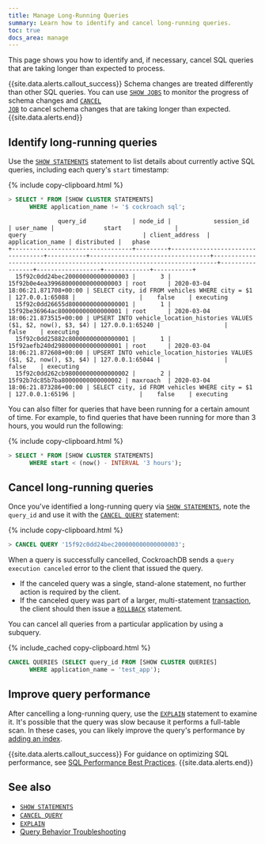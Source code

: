 ```yaml
---
title: Manage Long-Running Queries
summary: Learn how to identify and cancel long-running queries.
toc: true
docs_area: manage
---
```


This page shows you how to identify and, if necessary, cancel SQL queries that are taking longer than expected to process.

{{site.data.alerts.callout_success}} Schema changes are treated differently than other SQL queries. You can use <a href="show-jobs.html"><code>SHOW JOBS</code></a> to monitor the progress of schema changes and <a href="cancel-job.html"><code>CANCEL JOB</code></a> to cancel schema changes that are taking longer than expected. {{site.data.alerts.end}}


## Identify long-running queries

Use the [`SHOW STATEMENTS`](show-statements.html) statement to list details about currently active SQL queries, including each query's `start` timestamp:

{% include copy-clipboard.html %}
~~~ sql
> SELECT * FROM [SHOW CLUSTER STATEMENTS]
      WHERE application_name != '$ cockroach sql';
~~~

~~~
              query_id             | node_id |            session_id            | user_name |              start               |                                 query                                 | client_address  | application_name | distributed |   phase
+----------------------------------+---------+----------------------------------+-----------+----------------------------------+-----------------------------------------------------------------------+-----------------+------------------+-------------+-----------+
  15f92c0dd24bec200000000000000003 |       3 | 15f92b0e4ea399680000000000000003 | root      | 2020-03-04 18:06:21.871708+00:00 | SELECT city, id FROM vehicles WHERE city = $1                         | 127.0.0.1:65088 |                  |    false    | executing
  15f92c0dd26655d80000000000000001 |       1 | 15f92be36964ac800000000000000001 | root      | 2020-03-04 18:06:21.873515+00:00 | UPSERT INTO vehicle_location_histories VALUES ($1, $2, now(), $3, $4) | 127.0.0.1:65240 |                  |    false    | executing
  15f92c0dd25882c80000000000000001 |       1 | 15f92aefb240d2980000000000000001 | root      | 2020-03-04 18:06:21.872608+00:00 | UPSERT INTO vehicle_location_histories VALUES ($1, $2, now(), $3, $4) | 127.0.0.1:65044 |                  |    false    | executing
  15f92c0dd262cb980000000000000002 |       2 | 15f92b7dc85b7ba80000000000000002 | maxroach  | 2020-03-04 18:06:21.873286+00:00 | SELECT city, id FROM vehicles WHERE city = $1                         | 127.0.0.1:65196 |                  |    false    | executing
~~~

You can also filter for queries that have been running for a certain amount of time. For example, to find queries that have been running for more than 3 hours, you would run the following:

{% include copy-clipboard.html %}
~~~ sql
> SELECT * FROM [SHOW CLUSTER STATEMENTS]
      WHERE start < (now() - INTERVAL '3 hours');
~~~

## Cancel long-running queries

Once you've identified a long-running query via [`SHOW STATEMENTS`](show-statements.html), note the `query_id` and use it with the [`CANCEL QUERY`](cancel-query.html) statement:

{% include copy-clipboard.html %}
~~~ sql
> CANCEL QUERY '15f92c0dd24bec200000000000000003';
~~~

When a query is successfully cancelled, CockroachDB sends a `query execution canceled` error to the client that issued the query.

- If the canceled query was a single, stand-alone statement, no further action is required by the client.
- If the canceled query was part of a larger, multi-statement [transaction](transactions.html), the client should then issue a [`ROLLBACK`](rollback-transaction.html) statement.

You can cancel all queries from a particular application by using a subquery.

{% include_cached copy-clipboard.html %}
~~~ sql
CANCEL QUERIES (SELECT query_id FROM [SHOW CLUSTER QUERIES]
      WHERE application_name = 'test_app');
~~~

## Improve query performance

After cancelling a long-running query, use the [`EXPLAIN`](explain.html) statement to examine it. It's possible that the query was slow because it performs a full-table scan. In these cases, you can likely improve the query's performance by [adding an index](create-index.html).

{{site.data.alerts.callout_success}}
For guidance on optimizing SQL performance, see [SQL Performance Best Practices](performance-best-practices-overview.html).
{{site.data.alerts.end}}

## See also

- [`SHOW STATEMENTS`](show-statements.html)
- [`CANCEL QUERY`](cancel-query.html)
- [`EXPLAIN`](explain.html)
- [Query Behavior Troubleshooting](query-behavior-troubleshooting.html)
